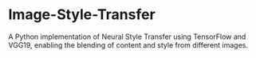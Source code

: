 # Image-Style-Transfer
A Python implementation of Neural Style Transfer using TensorFlow and VGG19, enabling the blending of content and style from different images.
